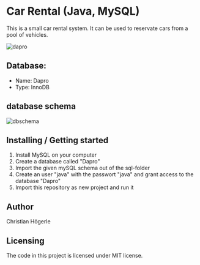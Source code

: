 # Car Rental (Java, MySQL)

This is a small car rental system. It can be used to reservate cars from a pool of vehicles.  

![dapro](https://user-images.githubusercontent.com/7523395/34338571-2d1751f0-e96a-11e7-8069-8838751b8bbf.gif)

Database:
--------- 
* Name: Dapro
* Type: InnoDB

## database schema

![dbschema](https://user-images.githubusercontent.com/7523395/34338104-8b477d68-e965-11e7-88ca-6fb752a9377d.png)

## Installing / Getting started

1) Install MySQL on your computer
2) Create a database called "Dapro"
3) Import the given mySQL schema out of the sql-folder
4) Create an user "java" with the passwort "java" and grant access to the database "Dapro"
5) Import this repository as new project and run it

## Author
Christian Högerle

## Licensing
The code in this project is licensed under MIT license.
